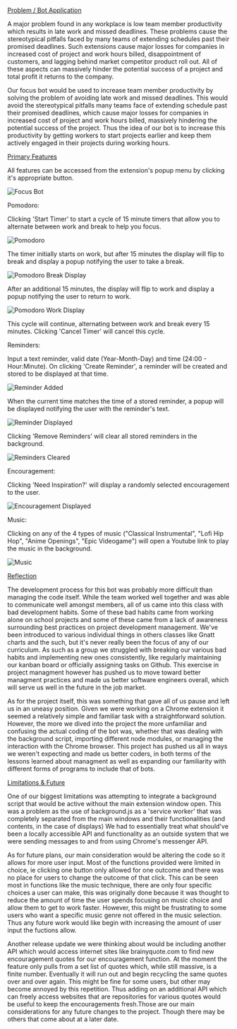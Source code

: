 <ins>Problem / Bot Application<ins> 

A major problem found in any workplace is low team member productivity which results in late work and missed deadlines. These problems cause the stereotypical pitfalls faced by many teams of extending schedules past their promised deadlines. Such extensions cause major losses for companies in increased cost of project and work hours billed, disappointment of customers, and lagging behind market competitor product roll out. All of these aspects can massively hinder the potential success of a project and total profit it returns to the company.

Our focus bot would be used to increase team member productivity by solving the problem of avoiding late work and missed deadlines. This would avoid the stereotypical pitfalls many teams face of extending schedule past their promised deadlines, which cause major losses for companies in increased cost of project and work hours billed, massively hindering the potential success of the project. Thus the idea of our bot is to increase this productivity by getting workers to start projects earlier and keep them actively engaged in their projects during working hours.

<ins>Primary Features<ins>

All features can be accessed from the extension's popup menu by clicking it's appropriate button.

![Focus Bot](images/Report%20Images/Focus%20Bot.png)

Pomodoro:

Clicking 'Start Timer' to start a cycle of 15 minute timers that allow you to alternate between work and break to help you focus.

![Pomodoro](images/Report%20Images/Pomodoro.png)

The timer initially starts on work, but after 15 minutes the display will flip to break and display a popup notifying the user to take a break.

![Pomodoro Break Display](images/Report%20Images/Pomodoro%20Break%20Displayed.png)

After an additional 15 minutes, the display will flip to work and display a popup notifying the user to return to work.

![Pomodoro Work Display](images/Report%20Images/Pomodoro%20Work%20Displayed.png)

This cycle will continue, alternating between work and break every 15 minutes. Clicking 'Cancel Timer' will cancel this cycle.

Reminders:

Input a text reminder, valid date (Year-Month-Day) and time (24:00 - Hour:Minute). On clicking 'Create Reminder', a reminder will be created and stored to be displayed at that time.

![Reminder Added](images/Report%20Images/Reminder%20Added.png)

When the current time matches the time of a stored reminder, a popup will be displayed notifying the user with the reminder's text.

![Reminder Displayed](images/Report%20Images/Reminder%20Displayed.png)

Clicking 'Remove Reminders' will clear all stored reminders in the background.

![Reminders Cleared](images/Report%20Images/Reminders%20Cleared.png)

Encouragement:

Clicking 'Need Inspiration?' will display a randomly selected encouragement to the user.

![Encouragement Displayed](images/Report%20Images/Encouragement%20Displayed.png)

Music:

Clicking on any of the 4 types of music ("Classical Instrumental", "Lofi Hip Hop", "Anime Openings", "Epic Videogame") will open a Youtube link to play the music in the background.

![Music](images/Report%20Images/Music.png)

<ins>Reflection<ins>

The development process for this bot was probably more difficult than managing the code itself. While the team worked well together and was able to communicate well amongst members, all of us came into this class with bad development habits. Some of these bad habits came from working alone on school projects and some of these came from a lack of awareness surrounding best practices on project development management. We've been introduced to various individual things in others classes like Gnatt charts and the such, but it's never really been the focus of any of our curriculum. As such as a group we struggled with breaking our various bad habits and implementing new ones consistently, like regularly maintaining our kanban board or officially assigning tasks on Github. This exercise in project managment however has pushed us to move toward better managment practices and made us better software engineers overall, which will serve us well in the future in the job market.

As for the project itself, this was something that gave all of us pause and left us in an uneasy position. Given we were working on a Chrome extension it seemed a relatively simple and familiar task with a straightforward solution. However, the more we dived into the project the more unfamiliar and confusing the actual coding of the bot was, whether that was dealing with the background script, importing different node modules, or managing the interaction with the Chrome browser. This project has pushed us all in ways we weren't expecting and made us better coders, in both terms of the lessons learned about managment as well as expanding our familiarity with different forms of programs to include that of bots. 

<ins>Limitations & Future<ins>

One of our biggest limitations was attempting to integrate a background script that would be active without the main extension window open. This was a problem as the use of background.js as a 'service worker' that was completely separated from the main windows and their functionalities (and contents, in the case of displays) We had to essentially treat what should've been a locally accessible API and functionality as an outside system that we were sending messages to and from using Chrome's messenger API.

As for future plans, our main consideration would be altering the code so it allows for more user input. Most of the functions provided were limited in choice, ie clicking one button only allowed for one outcome and there was no place for users to change the outcome of that click. This can be seen most in functions like the music technique, there are only four specific choices a user can make, this was originally done because it was thought to reduce the amount of time the user spends focusing on music choice and allow them to get to work faster. However, this might be frustrating to some users who want a specific music genre not offered in the music selection. Thus any future work would like begin with increasing the amount of user input the fuctions allow.

Another release update we were thinking about would be including another API which would access internet sites like brainyquote.com to find new encouragement quotes for our encouragement function. At the moment the feature only pulls from a set list of quotes which, while still massive, is a finite number. Eventually it will run out and begin recycling the same quotes over and over again. This might be fine for some users, but other may become annoyed by this repetition. Thus adding on an additional API which can freely access websites that are repositories for various quotes would be useful to keep the encouragements fresh.Those are our main considerations for any future changes to the project. Though there may be others that come about at a later date.
